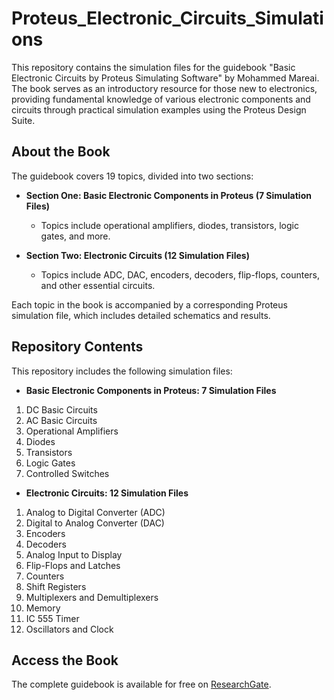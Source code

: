 # Proteus_Electronic_Circuits_Simulations

This repository contains the simulation files for the guidebook "Basic Electronic Circuits by Proteus Simulating Software" by Mohammed Mareai. The book serves as an introductory resource for those new to electronics, providing fundamental knowledge of various electronic components and circuits through practical simulation examples using the Proteus Design Suite.

## About the Book

The guidebook covers 19 topics, divided into two sections:

- **Section One: Basic Electronic Components in Proteus (7 Simulation Files)**
  - Topics include operational amplifiers, diodes, transistors, logic gates, and more.
  
- **Section Two: Electronic Circuits (12 Simulation Files)**
  - Topics include ADC, DAC, encoders, decoders, flip-flops, counters, and other essential circuits.

Each topic in the book is accompanied by a corresponding Proteus simulation file, which includes detailed schematics and results.

## Repository Contents

This repository includes the following simulation files:

- **Basic Electronic Components in Proteus: 7 Simulation Files**

1. DC Basic Circuits
2. AC Basic Circuits
3. Operational Amplifiers
4. Diodes
5. Transistors
6. Logic Gates
7. Controlled Switches

- **Electronic Circuits: 12 Simulation Files**

1. Analog to Digital Converter (ADC)
2. Digital to Analog Converter (DAC)
3. Encoders
4. Decoders
5. Analog Input to Display
6. Flip-Flops and Latches
7. Counters
8. Shift Registers
9. Multiplexers and Demultiplexers
10. Memory
11. IC 555 Timer
12. Oscillators and Clock


## Access the Book

The complete guidebook is available for free on [ResearchGate](https://www.researchgate.net/publication/381260213_Basic_Electronic_Circuits_by_Proteus_Simulating_Software).
